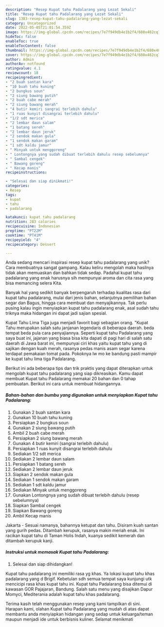 ```yaml
---
description: "Resep Kupat tahu Padalarang yang Lezat Sekali"
title: "Resep Kupat tahu Padalarang yang Lezat Sekali"
slug: 1383-resep-kupat-tahu-padalarang-yang-lezat-sekali
category: Uncategorized
date: 2022-05-05T21:01:54.359Z
image: https://img-global.cpcdn.com/recipes/7e7f949db4e1b2f4/680x482cq70/kupat-tahu-padalarang-foto-resep-utama.jpg
hideToc: false
enableToc: true
enableTocContent: false
thumbnail: https://img-global.cpcdn.com/recipes/7e7f949db4e1b2f4/680x482cq70/kupat-tahu-padalarang-foto-resep-utama.jpg
cover: https://img-global.cpcdn.com/recipes/7e7f949db4e1b2f4/680x482cq70/kupat-tahu-padalarang-foto-resep-utama.jpg
author: Admin
authorAv: notfound
ratingvalue: 4.1
reviewcount: 18
recipeingredient:
- "2 buah santan kara"
- "10 buah tahu kuning"
- "2 bungkus soun"
- "2 siung bawang putih"
- "2 buah cabe merah"
- "2 siung bawang merah"
- "4 butir kemiri sangrai terlebih dahulu"
- "1 ruas kunyit disangrai terlebih dahulu"
- "1/2 sdt merica"
- "2 lembar daun salam"
- "1 batang sereh"
- "2 lembar daun jeruk"
- "2 sendok makan gula"
- "1 sendok makan garam"
- "1 sdt kaldu jamur"
- " Minyak untuk menggoreng"
- " Lontongnya yang sudah dibuat terlebih dahulu resep sebelumnya"
- " Sambal cengek"
- " Bawang goreng"
- " Kecap manis"
recipeinstructions:

- "Selesai dan siap dinikmati!"
categories:
- Resep
tags:
- kupat
- tahu
- padalarang

katakunci: kupat tahu padalarang 
nutrition: 283 calories
recipecuisine: Indonesian
preptime: "PT22M"
cooktime: "PT41M"
recipeyield: "4"
recipecategory: Dessert

---
```





Anda sedang mencari inspirasi resep kupat tahu padalarang yang unik? Cara membuatnya sangat gampang. Kalau keliru mengolah maka hasilnya tidak akan memuaskan dan bahkan tidak sedap. Padahal kupat tahu padalarang yang enak harusnya sih mempunyai aroma dan cita rasa yang bisa memancing selera Kita.





Banyak hal yang sedikit banyak berpengaruh terhadap kualitas rasa dari kupat tahu padalarang, mulai dari jenis bahan, selanjutnya pemilihan bahan segar dan Bagus, hingga cara membuat dan menyajikannya. Tak perlu pusing kalau ingin menyiapkan kupat tahu padalarang enak,      asal sudah tahu triknya maka hidangan ini dapat jadi sajian spesial.














Kupat Tahu Lima Tiga juga menjadi favorit bagi sebagian orang. &#34;Kupat Tahu merupakan salah satu janjanan legendaris di beberapa daerah. beda tempat beda pula cara penyajiannya. Seperti kupat tahu Padalarang yang saya buat ini, jajanan yang biasa bisa kita dapati di pagi hari di salah satu daerah di Jawa barat ini, mempunyai ciri khas yaitu kupat tahu yang di sajikan dengan kuah merah, rasanya pedas manis asam segar karena terdapat pemakaian tomat pada. Pokoknya lw mo ke bandung pasti mampir ke kupat tahu lima tiga Padalarang.






Berikut ini ada beberapa tips dan trik praktis yang dapat diterapkan untuk mengolah kupat tahu padalarang yang siap dikreasikan. Kamu dapat membuat Kupat tahu Padalarang memakai 20 bahan dan 0 tahap pembuatan. Berikut ini cara untuk membuat hidangannya.

<!--inarticleads1-->

##### Bahan-bahan dan bumbu yang digunakan untuk menyiapkan Kupat tahu Padalarang:

1. Gunakan 2 buah santan kara
1. Gunakan 10 buah tahu kuning
1. Persiapkan 2 bungkus soun
1. Gunakan 2 siung bawang putih
1. Ambil 2 buah cabe merah
1. Persiapkan 2 siung bawang merah
1. Gunakan 4 butir kemiri (sangrai terlebih dahulu)
1. Persiapkan 1 ruas kunyit disangrai terlebih dahulu
1. Sediakan 1/2 sdt merica
1. Sediakan 2 lembar daun salam
1. Persiapkan 1 batang sereh
1. Sediakan 2 lembar daun jeruk
1. Siapkan 2 sendok makan gula
1. Sediakan 1 sendok makan garam
1. Sediakan 1 sdt kaldu jamur
1. Sediakan  Minyak untuk menggoreng
1. Gunakan  Lontongnya yang sudah dibuat terlebih dahulu (resep sebelumnya)
1. Siapkan  Sambal cengek
1. Siapkan  Bawang goreng
1. Ambil  Kecap manis


Jakarta - Sesuai namanya, bahannya ketupat dan tahu. Disiram kuah santan yang gurih pedas. Ditambah kerupuk, rasanya makin meriah enak. Ini racikan kupat tahu di Taman Holis Indah, kuanya sedikit kemerah dan ditambah kerupuk kanji. 

<!--inarticleads2-->

##### Instruksi untuk memasak Kupat tahu Padalarang:


1. Selesai dan siap dihidangkan!

Kupat tahu padalarang ini memiliki rasa yg khas. Ya lokasi kupat tahu khas padalarang yang d Brigif. Kebetulan sdh semua tempat saya kunjungi utk mencicipi rasa khas kupat tahu ini. Kupat tahu Padalarang bisa ditemui di kawasan GOR Pajajaran, Bandung. Salah satu menu yang disajikan Dapur Momyci, Mediterania adalah kupat tahu khas padalarang. 

Terima kasih telah menggunakan resep yang kami tampilkan di sini. Harapan kami, olahan Kupat tahu Padalarang yang mudah di atas dapat membantu anda menyiapkan hidangan yang sedap untuk keluarga/teman maupun menjadi ide untuk berbisnis kuliner. Selamat menikmati
